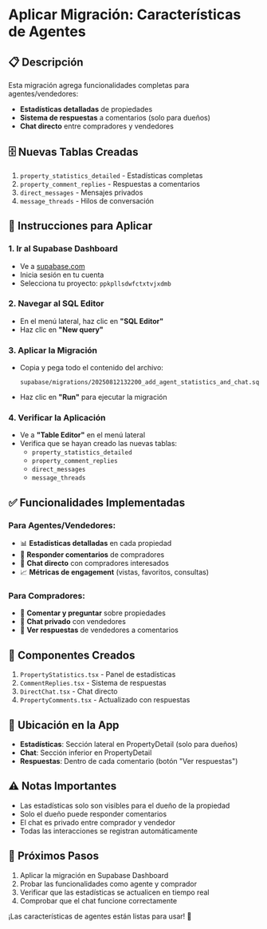 # Aplicar Migración: Características de Agentes

## 📋 **Descripción**
Esta migración agrega funcionalidades completas para agentes/vendedores:
- **Estadísticas detalladas** de propiedades
- **Sistema de respuestas** a comentarios (solo para dueños)
- **Chat directo** entre compradores y vendedores

## 🗄️ **Nuevas Tablas Creadas**
1. `property_statistics_detailed` - Estadísticas completas
2. `property_comment_replies` - Respuestas a comentarios
3. `direct_messages` - Mensajes privados
4. `message_threads` - Hilos de conversación

## 📝 **Instrucciones para Aplicar**

### 1. **Ir al Supabase Dashboard**
- Ve a [supabase.com](https://supabase.com)
- Inicia sesión en tu cuenta
- Selecciona tu proyecto: `ppkpllsdwfctxtvjxdmb`

### 2. **Navegar al SQL Editor**
- En el menú lateral, haz clic en **"SQL Editor"**
- Haz clic en **"New query"**

### 3. **Aplicar la Migración**
- Copia y pega todo el contenido del archivo:
  ```
  supabase/migrations/20250812132200_add_agent_statistics_and_chat.sql
  ```
- Haz clic en **"Run"** para ejecutar la migración

### 4. **Verificar la Aplicación**
- Ve a **"Table Editor"** en el menú lateral
- Verifica que se hayan creado las nuevas tablas:
  - `property_statistics_detailed`
  - `property_comment_replies`
  - `direct_messages`
  - `message_threads`

## ✅ **Funcionalidades Implementadas**

### **Para Agentes/Vendedores:**
- 📊 **Estadísticas detalladas** en cada propiedad
- 💬 **Responder comentarios** de compradores
- 📱 **Chat directo** con compradores interesados
- 📈 **Métricas de engagement** (vistas, favoritos, consultas)

### **Para Compradores:**
- 💬 **Comentar y preguntar** sobre propiedades
- 📱 **Chat privado** con vendedores
- 👀 **Ver respuestas** de vendedores a comentarios

## 🔧 **Componentes Creados**
1. `PropertyStatistics.tsx` - Panel de estadísticas
2. `CommentReplies.tsx` - Sistema de respuestas
3. `DirectChat.tsx` - Chat directo
4. `PropertyComments.tsx` - Actualizado con respuestas

## 🎯 **Ubicación en la App**
- **Estadísticas**: Sección lateral en PropertyDetail (solo para dueños)
- **Chat**: Sección inferior en PropertyDetail
- **Respuestas**: Dentro de cada comentario (botón "Ver respuestas")

## ⚠️ **Notas Importantes**
- Las estadísticas solo son visibles para el dueño de la propiedad
- Solo el dueño puede responder comentarios
- El chat es privado entre comprador y vendedor
- Todas las interacciones se registran automáticamente

## 🚀 **Próximos Pasos**
1. Aplicar la migración en Supabase Dashboard
2. Probar las funcionalidades como agente y comprador
3. Verificar que las estadísticas se actualicen en tiempo real
4. Comprobar que el chat funcione correctamente

¡Las características de agentes están listas para usar! 🎉
